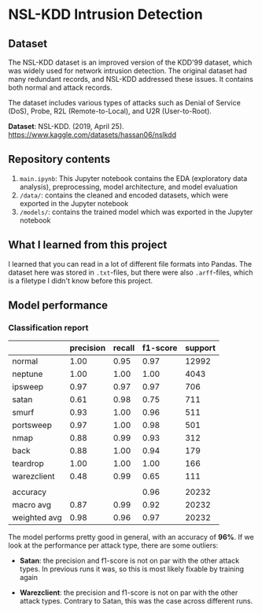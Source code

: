 # NSL-KDD Intrusion Detection

## Dataset

The NSL-KDD dataset is an improved version of the KDD'99 dataset, which was widely used for network intrusion detection. The original dataset had many redundant records, and NSL-KDD addressed these issues. It contains both normal and attack records.

The dataset includes various types of attacks such as Denial of Service (DoS), Probe, R2L (Remote-to-Local), and U2R (User-to-Root).

**Dataset**: NSL-KDD. (2019, April 25). <https://www.kaggle.com/datasets/hassan06/nslkdd>

## Repository contents

1. `main.ipynb`: This Jupyter notebook contains the EDA (exploratory data analysis), preprocessing, model architecture, and model evaluation
1. `/data/`: contains the cleaned and encoded datasets, which were exported in the Jupyter notebook
1. `/models/`: contains the trained model which was exported in the Jupyter notebook

## What I learned from this project

I learned that you can read in a lot of different file formats into Pandas. The dataset here was stored in `.txt`-files, but there were also `.arff`-files, which is a filetype I didn't know before this project.

## Model performance

### Classification report

|              | precision | recall | f1-score | support |
| ------------ | --------- | ------ | -------- | ------- |
| normal       | 1.00      | 0.95   | 0.97     | 12992   |
| neptune      | 1.00      | 1.00   | 1.00     | 4043    |
| ipsweep      | 0.97      | 0.97   | 0.97     | 706     |
| satan        | 0.61      | 0.98   | 0.75     | 711     |
| smurf        | 0.93      | 1.00   | 0.96     | 511     |
| portsweep    | 0.97      | 1.00   | 0.98     | 501     |
| nmap         | 0.88      | 0.99   | 0.93     | 312     |
| back         | 0.88      | 1.00   | 0.94     | 179     |
| teardrop     | 1.00      | 1.00   | 1.00     | 166     |
| warezclient  | 0.48      | 0.99   | 0.65     | 111     |
|              |           |        |          |         |
| accuracy     |           |        | 0.96     | 20232   |
| macro avg    | 0.87      | 0.99   | 0.92     | 20232   |
| weighted avg | 0.98      | 0.96   | 0.97     | 20232   |

The model performs pretty good in general, with an accuracy of **96%**. If we look at the performance per attack type, there are some outliers:

- **Satan**: the precision and f1-score is not on par with the other attack types. In previous runs it was, so this is most likely fixable by training again

- **Warezclient**: the precision and f1-score is not on par with the other attack types. Contrary to Satan, this was the case across different runs.
